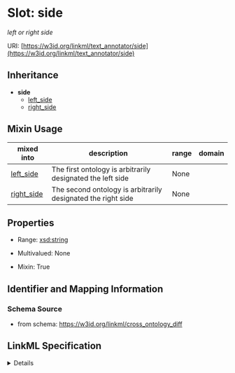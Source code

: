 # Slot: side
_left or right side_


URI: [https://w3id.org/linkml/text_annotator/side](https://w3id.org/linkml/text_annotator/side)




## Inheritance

* **side**
    * [left_side](left_side.md)
    * [right_side](right_side.md)




## Mixin Usage

| mixed into | description | range | domain |
| --- | --- | --- | --- |
| [left_side](left_side.md) | The first ontology is arbitrarily designated the left side | None |  |
| [right_side](right_side.md) | The second ontology is arbitrarily designated the right side | None |  |



## Properties

* Range: [xsd:string](http://www.w3.org/2001/XMLSchema#string)
* Multivalued: None




* Mixin: True




## Identifier and Mapping Information







### Schema Source


* from schema: https://w3id.org/linkml/cross_ontology_diff




## LinkML Specification

<details>
```yaml
name: side
description: left or right side
from_schema: https://w3id.org/linkml/cross_ontology_diff
rank: 1000
mixin: true
alias: side
range: string

```
</details>